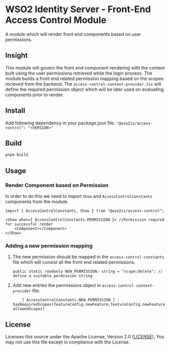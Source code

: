 # WSO2 Identity Server - Front-End Access Control Module

A module which will render front end components based on user permissions.

## Insight
This module will govern the front end component rendering with the context built using the user permissions  retrieved while the login process. The module builds a front end related permission mapping based on the scopes recieved from the backend. The `access-control-context-provider.tsx` will define the required permission object which will be later used on evaluating components prior to render.

## Install
Add following dependency in your package.json file.
`"@wso2is/access-control": "<VERSION>"`

## Build
```bash
pnpm build
```

## Usage
### Render Component based on Permission
In order to do this we need to import `Show` and `AccessControlConstants` components from the module.

```
import { AccessControlConstants, Show } from "@wso2is/access-control";

<Show when={ AccessControlConstants.PERMISSION }> //Permission requred for successful render
    <Component></Component>
</Show>
```

### Adding a new permission mapping
1. The new permission should be mapped in the `access-control-constants` file which will consist all the front end related permissions.

    ```
    public static readonly NEW_PERMISSION: string = "scope:delete"; // define a suitable permission string
    ```
2. Add new entries the permissions object in `access-control-context-provider` file.

    ```
        [ AccessControlConstants.NEW_PERMISSION ] : hasRequiredScopes(featureConfig.newFeature,featureConfig.newFeature.scopes.permission, allowedScopes)
    ```

## License

Licenses this source under the Apache License, Version 2.0 ([LICENSE](../../LICENSE)), You may not use this file except in compliance with the License.
